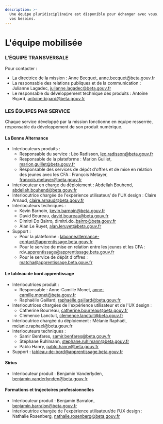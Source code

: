 ```yaml
---
description: >-
  Une équipe pluridisciplinaire est disponible pour échanger avec vous, selon
  vos besoins.
---
```


# L'équipe mobilisée

### L'ÉQUIPE TRANSVERSALE

Pour contacter :&#x20;

* La directrice de la mission : Anne Becquet, [anne.becquet@beta.gouv.fr](mailto:anne.becquet@beta.gouv.fr)
* La responsable des relations publiques et de la communication  : Julianne Lagadec, [julianne.lagadec@beta.gouv.fr](mailto:julianne.lagadec@beta.gouv.fr)
* Le responsable du développement technique des produits : Antoine Bigard, [antoine.bigard@beta.gouv.fr](mailto:antoine.bigard@beta.gouv.fr)

### ‌LES ÉQUIPES PAR SERVICE

‌Chaque service développé par la mission fonctionne en équipe resserrée, responsable du développement de son produit numérique.

#### ‌La Bonne Alternance

* Interlocuteurs produits :&#x20;
  * Responsable du service : Léo Radisson, leo.radisson@beta.gouv.fr
  * Responsable de la plateforme : Marion Guillet, marion.guillet@beta.gouv.fr
  * Responsable des services de dépôt d'offres et de mise en relation des jeunes avec les CFA : François Metayer, francois.metayer@beta.gouv.fr
* Interlocuteur en charge du déploiement : Abdellah Bouhend, abdellah.bouhend@beta.gouv.fr
* Interlocutrice chargée de l'expérience utilisateur/ de l'UX design : Claire Arnaud, claire.arnaud@beta.gouv.fr
* Interlocuteurs techniques :
  * Kevin Barnoin, kevin.barnoin@beta.gouv.fr
  * David Boureau, david.boureau@beta.gouv.fr
  * Dimitri Do Bairro, dimitri.do\_bairro@beta.gouv.fr
  * Alan Le Ruyet, alan.leruyet@beta.gouv.fr&#x20;
* Support :&#x20;
  * Pour la plateforme : labonnealternance-contact@apprentissage.beta.gouv.fr
  * Pour le service de mise en relation entre les jeunes et les CFA : rdv\_apprentissage@apprentissage.beta.gouv.fr
  * Pour le service de dépôt d'offres : matcha@apprentissage.beta.gouv.fr

#### Le tableau de bord apprentissage‌

* Interlocutrices produit :&#x20;
  * Responsable : Anne-Camille Monet, anne-camille.monet@beta.gouv.fr
  * Raphaëlle Gaillard, raphaëlle.gaillard@beta.gouv.fr
* Interlocutrices chargées de l'expérience utilisateur et de l'UX design :&#x20;
  * Catherine Bourreau, catherine.bourreau@beta.gouv.fr
  * Clémence Lanctuit, clemence.lanctuit@beta.gouv.fr
* Interlocutrice chargée du déploiement : Mélanie Raphaël, melanie.raphael@beta.gouv.fr
* Interlocuteurs techniques :
  * Samir Benfares, samir.benfares@beta.gouv.fr
  * Stéphane Ruhlmann, stephane.ruhlmann@beta.gouv.fr&#x20;
  * Pablo Hanry, pablo.hanry@beta.gouv.fr
* Support : tableau-de-bord@apprentissage.beta.gouv.fr

#### ‌Sirius‌

* Interlocuteur produit : Benjamin Vanderlyden, benjamin.vanderlynden@beta.gouv.fr

#### Formations et trajectoires professionnelles

* Interlocuteur produit : Benjamin Barralon, benjamin.barralon@beta.gouv.fr
*   Interlocutrice chargée de l'expérience utilisateur/de l'UX design : Nathalie Rosenberg, nathalie.rosenberg@beta.gouv.fr





